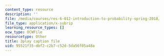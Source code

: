 ```yaml
---
content_type: resource
description: ''
file: /media/courses/res-6-012-introduction-to-probability-spring-2018/95521f35dbf2c2b7c52d5da56f05a48a_UcKhhEc_LyQ.srt
file_type: application/x-subrip
learning_resource_types: []
ocw_type: OCWFile
resourcetype: Other
title: 3play caption file
uid: 95521f35-dbf2-c2b7-c52d-5da56f05a48a
---
```

